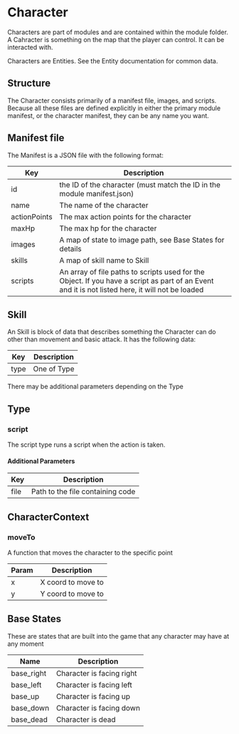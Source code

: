 # Character

Characters are part of modules and are contained within the module folder. A Cahracter is something on the map that the player can control. It can be interacted with.

Characters are Entities. See the Entity documentation for common data.

## Structure

The Character consists primarily of a manifest file, images, and scripts. Because all these files are defined explicitly in either the primary module manifest, or the character manifest, they can be any name you want.

## Manifest file

The Manifest is a JSON file with the following format:

| Key | Description |
| -- | -- |
| id | the ID of the character (must match the ID in the module manifest.json) |
| name | The name of the character |
| actionPoints | The max action points for the character |
| maxHp | The max hp for the character |
| images | A map of state to image path, see Base States for details |
| skills | A map of skill name to Skill |
| scripts | An array of file paths to scripts used for the Object. If you have a script as part of an Event and it is not listed here, it will not be loaded |

## Skill

An Skill is block of data that describes something the Character can do other than movement and basic attack. It has the following data:

| Key | Description |
| -- | -- |
| type | One of Type |

There may be additional parameters depending on the Type

## Type

### script

The script type runs a script when the action is taken.

#### Additional Parameters

| Key | Description |
| -- | -- |
| file | Path to the file containing code |

## CharacterContext

### moveTo

A function that moves the character to the specific point

| Param | Description |
| -- | -- |
| x | X coord to move to |
| y | Y coord to move to |

## Base States

These are states that are built into the game that any character may have at any moment

| Name | Description |
| -- | -- |
| base_right | Character is facing right |
| base_left | Character is facing left |
| base_up | Character is facing up |
| base_down | Character is facing down |
| base_dead | Character is dead |